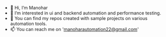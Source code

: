- 👋 Hi, I’m Manohar 
- 👀 I’m interested in ui and backend automation and performance testing.
- 🌱 You can find my repos created with sample projects on various automation tools.
- 📫 You can reach me on 'manoharautomation22@gmail.com'

<!---
manok584/manok584 is a ✨ special ✨ repository because its `README.md` (this file) appears on your GitHub profile.
You can click the Preview link to take a look at your changes.
--->
